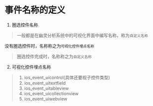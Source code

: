 # 事件名称的定义

1. 圈选控件名称
> 一般都是在幽灵分析系统中的可视化界面中编写名称，称为`自定义名称`
> 没有圈选控件时，名称称之为`可视化控件埋点名称`
> 圈选控件完成时，名称称之为`自定义名称`

2. 可视化控件埋点名称
> 1. ios_event_uicontrol(具体还要视子控件类型)
> 2. ios_event_uitextfield
> 3. ios_event_uitableview
> 4. ios_event_uicollectionview
> 5. ios_event_uiwebview